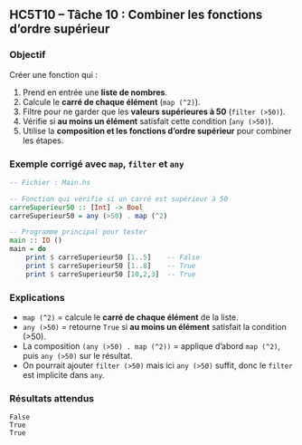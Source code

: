 ## HC5T10 – Tâche 10 : Combiner les fonctions d’ordre supérieur

###  Objectif

Créer une fonction qui :

1. Prend en entrée une **liste de nombres**.
2. Calcule le **carré de chaque élément** (`map (^2)`).
3. Filtre pour ne garder que les **valeurs supérieures à 50** (`filter (>50)`).
4. Vérifie si **au moins un élément** satisfait cette condition (`any (>50)`).
5. Utilise la **composition et les fonctions d’ordre supérieur** pour combiner les étapes.


###  Exemple corrigé avec `map`, `filter` et `any`

```haskell
-- Fichier : Main.hs

-- Fonction qui vérifie si un carré est supérieur à 50
carreSuperieur50 :: [Int] -> Bool
carreSuperieur50 = any (>50) . map (^2)

-- Programme principal pour tester
main :: IO ()
main = do
    print $ carreSuperieur50 [1..5]    -- False
    print $ carreSuperieur50 [1..8]    -- True
    print $ carreSuperieur50 [10,2,3]  -- True
```

###  Explications

* `map (^2)` = calcule le **carré de chaque élément** de la liste.
* `any (>50)` = retourne `True` si **au moins un élément** satisfait la condition (>50).
* La composition `(any (>50) . map (^2))` = applique d’abord `map (^2)`, puis `any (>50)` sur le résultat.
* On pourrait ajouter `filter (>50)` mais ici `any (>50)` suffit, donc le `filter` est implicite dans `any`.


###  Résultats attendus

```
False
True
True
```
